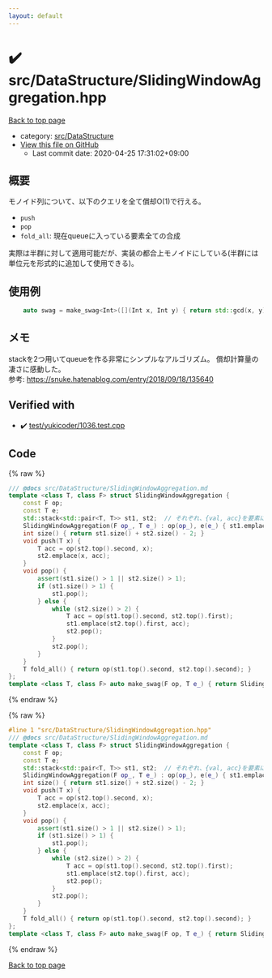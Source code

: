 ```yaml
---
layout: default
---
```


<!-- mathjax config similar to math.stackexchange -->
<script type="text/javascript" async
  src="https://cdnjs.cloudflare.com/ajax/libs/mathjax/2.7.5/MathJax.js?config=TeX-MML-AM_CHTML">
</script>
<script type="text/x-mathjax-config">
  MathJax.Hub.Config({
    TeX: { equationNumbers: { autoNumber: "AMS" }},
    tex2jax: {
      inlineMath: [ ['$','$'] ],
      processEscapes: true
    },
    "HTML-CSS": { matchFontHeight: false },
    displayAlign: "left",
    displayIndent: "2em"
  });
</script>

<script type="text/javascript" src="https://cdnjs.cloudflare.com/ajax/libs/jquery/3.4.1/jquery.min.js"></script>
<script src="https://cdn.jsdelivr.net/npm/jquery-balloon-js@1.1.2/jquery.balloon.min.js" integrity="sha256-ZEYs9VrgAeNuPvs15E39OsyOJaIkXEEt10fzxJ20+2I=" crossorigin="anonymous"></script>
<script type="text/javascript" src="../../../assets/js/copy-button.js"></script>
<link rel="stylesheet" href="../../../assets/css/copy-button.css" />


# :heavy_check_mark: src/DataStructure/SlidingWindowAggregation.hpp

<a href="../../../index.html">Back to top page</a>

* category: <a href="../../../index.html#e73c6b5872115ad0f2896f8e8476ef39">src/DataStructure</a>
* <a href="{{ site.github.repository_url }}/blob/master/src/DataStructure/SlidingWindowAggregation.hpp">View this file on GitHub</a>
    - Last commit date: 2020-04-25 17:31:02+09:00




## 概要
モノイド列について、以下のクエリを全て償却O(1)で行える。

- `push`
- `pop`
- `fold_all`: 現在queueに入っている要素全ての合成

実際は半群に対して適用可能だが、実装の都合上モノイドにしている(半群には単位元を形式的に追加して使用できる)。

## 使用例
```c++
    auto swag = make_swag<Int>([](Int x, Int y) { return std::gcd(x, y); }, 0);
```

## メモ
stackを2つ用いてqueueを作る非常にシンプルなアルゴリズム。
償却計算量の凄さに感動した。
<br/>
参考: https://snuke.hatenablog.com/entry/2018/09/18/135640


## Verified with

* :heavy_check_mark: <a href="../../../verify/test/yukicoder/1036.test.cpp.html">test/yukicoder/1036.test.cpp</a>


## Code

<a id="unbundled"></a>
{% raw %}
```cpp
/// @docs src/DataStructure/SlidingWindowAggregation.md
template <class T, class F> struct SlidingWindowAggregation {
    const F op;
    const T e;
    std::stack<std::pair<T, T>> st1, st2;  // それぞれ、{val, acc}を要素に持つような前方向と後ろ方向のstack
    SlidingWindowAggregation(F op_, T e_) : op(op_), e(e_) { st1.emplace(e, e), st2.emplace(e, e); }
    int size() { return st1.size() + st2.size() - 2; }
    void push(T x) {
        T acc = op(st2.top().second, x);
        st2.emplace(x, acc);
    }
    void pop() {
        assert(st1.size() > 1 || st2.size() > 1);
        if (st1.size() > 1) {
            st1.pop();
        } else {
            while (st2.size() > 2) {
                T acc = op(st1.top().second, st2.top().first);
                st1.emplace(st2.top().first, acc);
                st2.pop();
            }
            st2.pop();
        }
    }
    T fold_all() { return op(st1.top().second, st2.top().second); }
};
template <class T, class F> auto make_swag(F op, T e_) { return SlidingWindowAggregation<T, F>(op, e_); }

```
{% endraw %}

<a id="bundled"></a>
{% raw %}
```cpp
#line 1 "src/DataStructure/SlidingWindowAggregation.hpp"
/// @docs src/DataStructure/SlidingWindowAggregation.md
template <class T, class F> struct SlidingWindowAggregation {
    const F op;
    const T e;
    std::stack<std::pair<T, T>> st1, st2;  // それぞれ、{val, acc}を要素に持つような前方向と後ろ方向のstack
    SlidingWindowAggregation(F op_, T e_) : op(op_), e(e_) { st1.emplace(e, e), st2.emplace(e, e); }
    int size() { return st1.size() + st2.size() - 2; }
    void push(T x) {
        T acc = op(st2.top().second, x);
        st2.emplace(x, acc);
    }
    void pop() {
        assert(st1.size() > 1 || st2.size() > 1);
        if (st1.size() > 1) {
            st1.pop();
        } else {
            while (st2.size() > 2) {
                T acc = op(st1.top().second, st2.top().first);
                st1.emplace(st2.top().first, acc);
                st2.pop();
            }
            st2.pop();
        }
    }
    T fold_all() { return op(st1.top().second, st2.top().second); }
};
template <class T, class F> auto make_swag(F op, T e_) { return SlidingWindowAggregation<T, F>(op, e_); }

```
{% endraw %}

<a href="../../../index.html">Back to top page</a>

